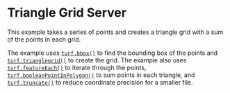 # Triangle Grid Server

This example takes a series of points and creates a triangle grid with a sum of the points in each grid.

The example uses [`turf.bbox()`](http://turfjs.org/docs/#bbox) to find the bounding box of the points and [`turf.trianglegrid()`](http://turfjs.org/docs/#triangleGrid) to create the grid. The example also uses
[`turf.featureEach()`](http://turfjs.org/docs/#featureEach) to iterate through the points,
[`turf.booleanPointInPolygon()`](http://turfjs.org/docs/#booleanPointInPolygon) to sum points in each triangle, and
[`turf.truncate()`](http://turfjs.org/docs/#truncate) to reduce coordinate precision for a smaller file.
